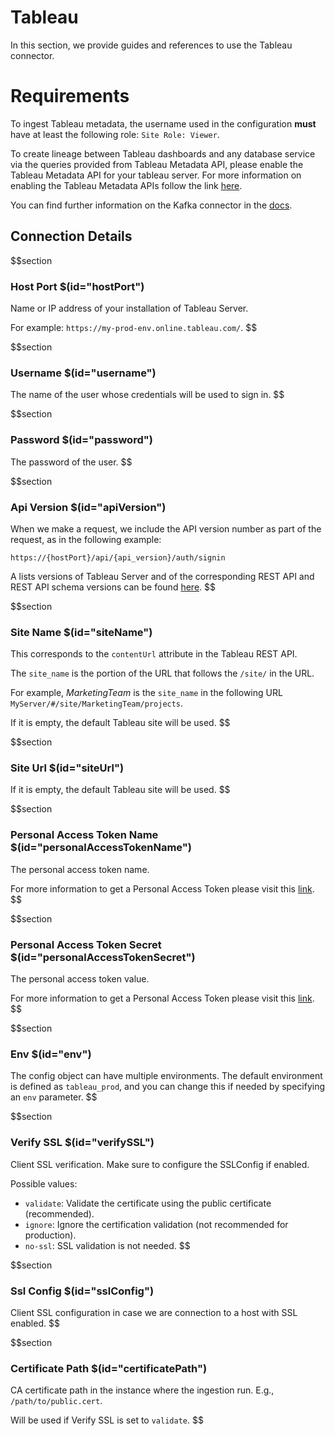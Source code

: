 # Tableau

In this section, we provide guides and references to use the Tableau connector.

# Requirements

To ingest Tableau metadata, the username used in the configuration **must** have at least the following role: `Site Role: Viewer`.

To create lineage between Tableau dashboards and any database service via the queries provided from Tableau Metadata API, please enable the Tableau Metadata API for your tableau server. For more information on enabling the Tableau Metadata APIs follow the link [here](https://help.tableau.com/current/api/metadata_api/en-us/docs/meta_api_start.html).

You can find further information on the Kafka connector in the [docs](https://docs.open-metadata.org/connectors/dashboard/tableau).

## Connection Details

$$section
### Host Port $(id="hostPort")

Name or IP address of your installation of Tableau Server. 

For example: `https://my-prod-env.online.tableau.com/`.
$$

$$section
### Username $(id="username")

The name of the user whose credentials will be used to sign in.
$$

$$section
### Password $(id="password")

The password of the user.
$$

$$section
### Api Version $(id="apiVersion")

When we make a request, we include the API version number as part of the request, as in the following example:

`https://{hostPort}/api/{api_version}/auth/signin`

A lists versions of Tableau Server and of the corresponding REST API and REST API schema versions can be found [here](https://help.tableau.com/current/api/rest_api/en-us/REST/rest_api_concepts_versions.htm).
$$

$$section
### Site Name $(id="siteName")

This corresponds to the `contentUrl` attribute in the Tableau REST API. 

The `site_name` is the portion of the URL that follows the `/site/` in the URL. 

For example, _MarketingTeam_ is the `site_name` in the following URL `MyServer/#/site/MarketingTeam/projects`. 

If it is empty, the default Tableau site will be used.
$$

$$section
### Site Url $(id="siteUrl")

If it is empty, the default Tableau site will be used.
$$

$$section
### Personal Access Token Name $(id="personalAccessTokenName")

The personal access token name.

For more information to get a Personal Access Token please visit this [link](https://help.tableau.com/current/server/en-us/security_personal_access_tokens.htm).
$$

$$section
### Personal Access Token Secret $(id="personalAccessTokenSecret")

The personal access token value.

For more information to get a Personal Access Token please visit this [link](https://help.tableau.com/current/server/en-us/security_personal_access_tokens.htm).
$$

$$section
### Env $(id="env")

The config object can have multiple environments. The default environment is defined as `tableau_prod`, and you can change this if needed by specifying an `env` parameter.
$$

$$section
### Verify SSL $(id="verifySSL")

Client SSL verification. Make sure to configure the SSLConfig if enabled.

Possible values:
- `validate`: Validate the certificate using the public certificate (recommended).
- `ignore`: Ignore the certification validation (not recommended for production).
- `no-ssl`: SSL validation is not needed.
$$

$$section
### Ssl Config $(id="sslConfig")

Client SSL configuration in case we are connection to a host with SSL enabled.
$$

$$section
### Certificate Path $(id="certificatePath")

CA certificate path in the instance where the ingestion run. E.g., `/path/to/public.cert`. 

Will be used if Verify SSL is set to `validate`.
$$
